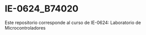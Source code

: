 # IE-0624_B74020
Este repositorio corresponde al curso de IE-0624: Laboratorio de Microcontroladores
